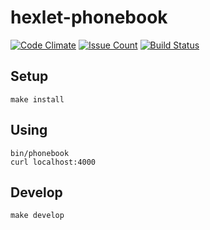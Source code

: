 # hexlet-phonebook

[![Code Climate](https://codeclimate.com/github/hexlet-components/js-phonebook/badges/gpa.svg)](https://codeclimate.com/github/hexlet-components/js-phonebook)
[![Issue Count](https://codeclimate.com/github/hexlet-components/js-phonebook/badges/issue_count.svg)](https://codeclimate.com/github/hexlet-components/js-phonebook)
[![Build Status](https://travis-ci.org/hexlet-components/js-phonebook.svg?branch=master)](https://travis-ci.org/hexlet-components/js-phonebook)

## Setup

```
make install
```

## Using

```
bin/phonebook
curl localhost:4000
```

## Develop

```
make develop
```

